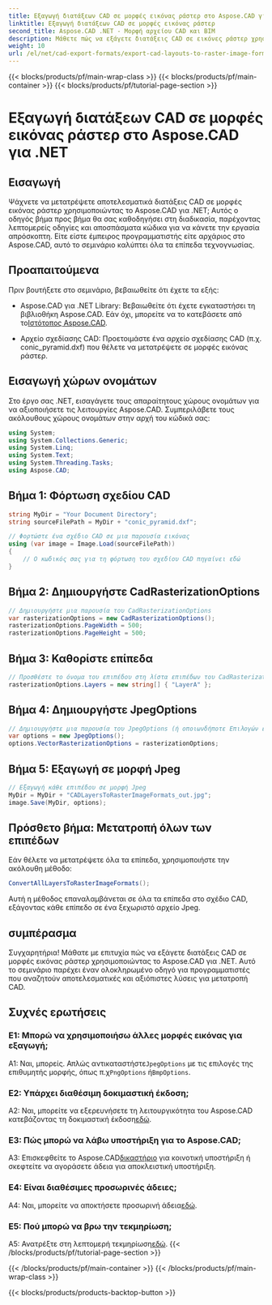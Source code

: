 ```yaml
---
title: Εξαγωγή διατάξεων CAD σε μορφές εικόνας ράστερ στο Aspose.CAD για .NET
linktitle: Εξαγωγή διατάξεων CAD σε μορφές εικόνας ράστερ
second_title: Aspose.CAD .NET - Μορφή αρχείου CAD και BIM
description: Μάθετε πώς να εξάγετε διατάξεις CAD σε εικόνες ράστερ χρησιμοποιώντας το Aspose.CAD για .NET. Ακολουθήστε τον βήμα προς βήμα οδηγό μας για απρόσκοπτη μετατροπή.
weight: 10
url: /el/net/cad-export-formats/export-cad-layouts-to-raster-image-formats/
---
```


{{< blocks/products/pf/main-wrap-class >}}
{{< blocks/products/pf/main-container >}}
{{< blocks/products/pf/tutorial-page-section >}}

# Εξαγωγή διατάξεων CAD σε μορφές εικόνας ράστερ στο Aspose.CAD για .NET

## Εισαγωγή

Ψάχνετε να μετατρέψετε αποτελεσματικά διατάξεις CAD σε μορφές εικόνας ράστερ χρησιμοποιώντας το Aspose.CAD για .NET; Αυτός ο οδηγός βήμα προς βήμα θα σας καθοδηγήσει στη διαδικασία, παρέχοντας λεπτομερείς οδηγίες και αποσπάσματα κώδικα για να κάνετε την εργασία απρόσκοπτη. Είτε είστε έμπειρος προγραμματιστής είτε αρχάριος στο Aspose.CAD, αυτό το σεμινάριο καλύπτει όλα τα επίπεδα τεχνογνωσίας.

## Προαπαιτούμενα

Πριν βουτήξετε στο σεμινάριο, βεβαιωθείτε ότι έχετε τα εξής:

- Aspose.CAD για .NET Library: Βεβαιωθείτε ότι έχετε εγκαταστήσει τη βιβλιοθήκη Aspose.CAD. Εάν όχι, μπορείτε να το κατεβάσετε από το[Ιστότοπος Aspose.CAD](https://releases.aspose.com/cad/net/).

- Αρχείο σχεδίασης CAD: Προετοιμάστε ένα αρχείο σχεδίασης CAD (π.χ. conic_pyramid.dxf) που θέλετε να μετατρέψετε σε μορφές εικόνας ράστερ.

## Εισαγωγή χώρων ονομάτων

Στο έργο σας .NET, εισαγάγετε τους απαραίτητους χώρους ονομάτων για να αξιοποιήσετε τις λειτουργίες Aspose.CAD. Συμπεριλάβετε τους ακόλουθους χώρους ονομάτων στην αρχή του κώδικά σας:

```csharp
using System;
using System.Collections.Generic;
using System.Linq;
using System.Text;
using System.Threading.Tasks;
using Aspose.CAD;
```

## Βήμα 1: Φόρτωση σχεδίου CAD

```csharp
string MyDir = "Your Document Directory";
string sourceFilePath = MyDir + "conic_pyramid.dxf";

// Φορτώστε ένα σχέδιο CAD σε μια παρουσία εικόνας
using (var image = Image.Load(sourceFilePath))
{
    // Ο κωδικός σας για τη φόρτωση του σχεδίου CAD πηγαίνει εδώ
}
```

## Βήμα 2: Δημιουργήστε CadRasterizationOptions

```csharp
// Δημιουργήστε μια παρουσία του CadRasterizationOptions
var rasterizationOptions = new CadRasterizationOptions();
rasterizationOptions.PageWidth = 500;
rasterizationOptions.PageHeight = 500;
```

## Βήμα 3: Καθορίστε επίπεδα

```csharp
// Προσθέστε το όνομα του επιπέδου στη λίστα επιπέδων του CadRasterizationOptions
rasterizationOptions.Layers = new string[] { "LayerA" };
```

## Βήμα 4: Δημιουργήστε JpegOptions

```csharp
// Δημιουργήστε μια παρουσία του JpegOptions (ή οποιωνδήποτε Επιλογών εικόνας για μορφές ράστερ)
var options = new JpegOptions();
options.VectorRasterizationOptions = rasterizationOptions;
```

## Βήμα 5: Εξαγωγή σε μορφή Jpeg

```csharp
// Εξαγωγή κάθε επιπέδου σε μορφή Jpeg
MyDir = MyDir + "CADLayersToRasterImageFormats_out.jpg";
image.Save(MyDir, options);
```

## Πρόσθετο βήμα: Μετατροπή όλων των επιπέδων

Εάν θέλετε να μετατρέψετε όλα τα επίπεδα, χρησιμοποιήστε την ακόλουθη μέθοδο:

```csharp
ConvertAllLayersToRasterImageFormats();
```

Αυτή η μέθοδος επαναλαμβάνεται σε όλα τα επίπεδα στο σχέδιο CAD, εξάγοντας κάθε επίπεδο σε ένα ξεχωριστό αρχείο Jpeg.

## συμπέρασμα

Συγχαρητήρια! Μάθατε με επιτυχία πώς να εξάγετε διατάξεις CAD σε μορφές εικόνας ράστερ χρησιμοποιώντας το Aspose.CAD για .NET. Αυτό το σεμινάριο παρέχει έναν ολοκληρωμένο οδηγό για προγραμματιστές που αναζητούν αποτελεσματικές και αξιόπιστες λύσεις για μετατροπή CAD.

## Συχνές ερωτήσεις

### Ε1: Μπορώ να χρησιμοποιήσω άλλες μορφές εικόνας για εξαγωγή;

 Α1: Ναι, μπορείς. Απλώς αντικαταστήστε`JpegOptions` με τις επιλογές της επιθυμητής μορφής, όπως π.χ`PngOptions` ή`BmpOptions`.

### Ε2: Υπάρχει διαθέσιμη δοκιμαστική έκδοση;

 A2: Ναι, μπορείτε να εξερευνήσετε τη λειτουργικότητα του Aspose.CAD κατεβάζοντας τη δοκιμαστική έκδοση[εδώ](https://releases.aspose.com/).

### Ε3: Πώς μπορώ να λάβω υποστήριξη για το Aspose.CAD;

 A3: Επισκεφθείτε το Aspose.CAD[δικαστήριο](https://forum.aspose.com/c/cad/19) για κοινοτική υποστήριξη ή σκεφτείτε να αγοράσετε άδεια για αποκλειστική υποστήριξη.

### Ε4: Είναι διαθέσιμες προσωρινές άδειες;

 A4: Ναι, μπορείτε να αποκτήσετε προσωρινή άδεια[εδώ](https://purchase.aspose.com/temporary-license/).

### Ε5: Πού μπορώ να βρω την τεκμηρίωση;

 A5: Ανατρέξτε στη λεπτομερή τεκμηρίωση[εδώ](https://reference.aspose.com/cad/net/).
{{< /blocks/products/pf/tutorial-page-section >}}

{{< /blocks/products/pf/main-container >}}
{{< /blocks/products/pf/main-wrap-class >}}

{{< blocks/products/products-backtop-button >}}
